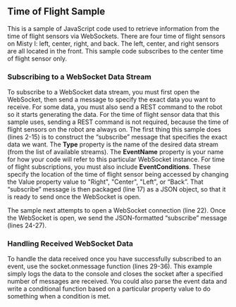 ## Time of Flight Sample

This is a sample of JavaScript code used to retrieve information from the time of flight sensors via WebSockets. There are four time of flight sensors on Misty I: left, center, right, and back. The left, center, and right sensors are all located in the front. This sample code subscribes to the center time of flight sensor only.

### Subscribing to a WebSocket Data Stream

To subscribe to a WebSocket data stream, you must first open the WebSocket, then send a message to specify the exact data you want to receive. For some data, you must also send a REST command to the robot so it starts generating the data. For the time of flight sensor data that this sample uses, sending a REST command is not required, because the time of flight sensors on the robot are always on.
The first thing this sample does (lines 2-15) is to construct the “subscribe” message that specifies the exact data we want. The **Type** property is the name of the desired data stream (from the list of available streams). The **EventName** property is your name for how your code will refer to this particular WebSocket instance. For time of flight subscriptions, you must also include **EventConditions**. These specify the location of the time of flight sensor being accessed by changing the Value property value to "Right", "Center", "Left", or “Back”.
That “subscribe” message is then packaged (line 17) as a JSON object, so that it is ready to send once the WebSocket is open.

The sample next attempts to open a WebSocket connection (line 22). Once the WebSocket is open, we send the JSON-formatted “subscribe” message (lines 24-27).

### Handling Received WebSocket Data

To handle the data received once you have successfully subscribed to an event, use the socket.onmessage function (lines 29-36). This example simply logs the data to the console and closes the socket after a specified number of messages are received. You could also parse the event data and write a conditional function based on a particular property value to do something when a condition is met.
